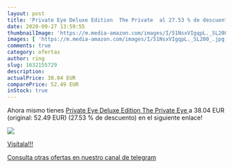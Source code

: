 ```yaml
---
layout: post
title: 'Private Eye Deluxe Edition  The Private  al 27.53 % de descuento'
date: 2020-09-27 13:59:55
thumbnailImage: 'https://m.media-amazon.com/images/I/51NsxVIgqpL._SL200_.jpg'
images: [ 'https://m.media-amazon.com/images/I/51NsxVIgqpL._SL200_.jpg' ]
comments: true
category: ofertas
author: ring
slug: 1632155729
description:
actualPrice: 38.04 EUR
comparePrice: 52.49 EUR
inStock: true
---
```


Ahora mismo tienes [Private Eye Deluxe Edition  The Private Eye ](https://www.amazon.es/dp/1632155729/?tag=redken-21) a 38.04 EUR (original: 52.49 EUR) (27.53 %  de descuento) en el siguiente enlace!

[![](https://m.media-amazon.com/images/I/51NsxVIgqpL._SL200_.jpg)](https://www.amazon.es/dp/1632155729/?tag=redken-21)

[Visítala!!!](https://www.amazon.es/dp/1632155729/?tag=redken-21)

[Consulta otras ofertas en nuestro canal de telegram](https://t.me/s/ofertas25)
